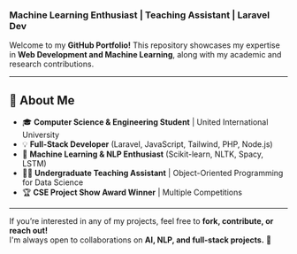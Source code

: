 ### Machine Learning Enthusiast | Teaching Assistant | Laravel Dev

Welcome to my **GitHub Portfolio!** This repository showcases my expertise in **Web Development and Machine Learning**, along with my academic and research contributions.  

---

## 📌 About Me  
- 🎓 **Computer Science & Engineering Student** | United International University  
- 💡 **Full-Stack Developer** (Laravel, JavaScript, Tailwind, PHP, Node.js)  
- 🧠 **Machine Learning & NLP Enthusiast** (Scikit-learn, NLTK, Spacy, LSTM)  
- 👨‍🏫 **Undergraduate Teaching Assistant** | Object-Oriented Programming for Data Science  
- 🏆 **CSE Project Show Award Winner** | Multiple Competitions  

---

If you’re interested in any of my projects, feel free to **fork, contribute, or reach out!**  
I'm always open to collaborations on **AI, NLP, and full-stack projects.** 🚀 
